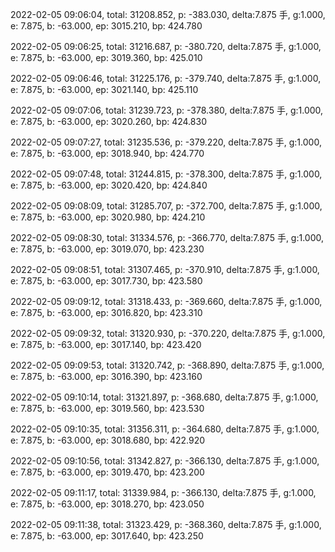 2022-02-05 09:06:04, total: 31208.852, p: -383.030, delta:7.875 手, g:1.000, e: 7.875, b: -63.000, ep: 3015.210, bp: 424.780

2022-02-05 09:06:25, total: 31216.687, p: -380.720, delta:7.875 手, g:1.000, e: 7.875, b: -63.000, ep: 3019.360, bp: 425.010

2022-02-05 09:06:46, total: 31225.176, p: -379.740, delta:7.875 手, g:1.000, e: 7.875, b: -63.000, ep: 3021.140, bp: 425.110

2022-02-05 09:07:06, total: 31239.723, p: -378.380, delta:7.875 手, g:1.000, e: 7.875, b: -63.000, ep: 3020.260, bp: 424.830

2022-02-05 09:07:27, total: 31235.536, p: -379.220, delta:7.875 手, g:1.000, e: 7.875, b: -63.000, ep: 3018.940, bp: 424.770

2022-02-05 09:07:48, total: 31244.815, p: -378.300, delta:7.875 手, g:1.000, e: 7.875, b: -63.000, ep: 3020.420, bp: 424.840

2022-02-05 09:08:09, total: 31285.707, p: -372.700, delta:7.875 手, g:1.000, e: 7.875, b: -63.000, ep: 3020.980, bp: 424.210

2022-02-05 09:08:30, total: 31334.576, p: -366.770, delta:7.875 手, g:1.000, e: 7.875, b: -63.000, ep: 3019.070, bp: 423.230

2022-02-05 09:08:51, total: 31307.465, p: -370.910, delta:7.875 手, g:1.000, e: 7.875, b: -63.000, ep: 3017.730, bp: 423.580

2022-02-05 09:09:12, total: 31318.433, p: -369.660, delta:7.875 手, g:1.000, e: 7.875, b: -63.000, ep: 3016.820, bp: 423.310

2022-02-05 09:09:32, total: 31320.930, p: -370.220, delta:7.875 手, g:1.000, e: 7.875, b: -63.000, ep: 3017.140, bp: 423.420

2022-02-05 09:09:53, total: 31320.742, p: -368.890, delta:7.875 手, g:1.000, e: 7.875, b: -63.000, ep: 3016.390, bp: 423.160

2022-02-05 09:10:14, total: 31321.897, p: -368.680, delta:7.875 手, g:1.000, e: 7.875, b: -63.000, ep: 3019.560, bp: 423.530

2022-02-05 09:10:35, total: 31356.311, p: -364.680, delta:7.875 手, g:1.000, e: 7.875, b: -63.000, ep: 3018.680, bp: 422.920

2022-02-05 09:10:56, total: 31342.827, p: -366.130, delta:7.875 手, g:1.000, e: 7.875, b: -63.000, ep: 3019.470, bp: 423.200

2022-02-05 09:11:17, total: 31339.984, p: -366.130, delta:7.875 手, g:1.000, e: 7.875, b: -63.000, ep: 3018.270, bp: 423.050

2022-02-05 09:11:38, total: 31323.429, p: -368.360, delta:7.875 手, g:1.000, e: 7.875, b: -63.000, ep: 3017.640, bp: 423.250